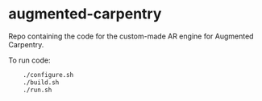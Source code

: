 # augmented-carpentry

Repo containing the code for the custom-made AR engine for Augmented Carpentry.

To run code:

```bash
    ./configure.sh
    ./build.sh
    ./run.sh
```